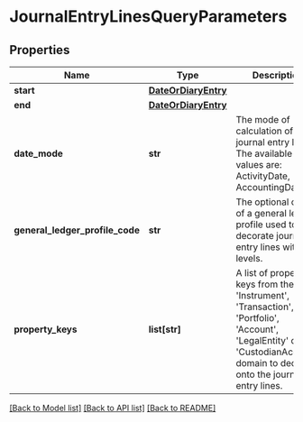 # JournalEntryLinesQueryParameters


## Properties
Name | Type | Description | Notes
------------ | ------------- | ------------- | -------------
**start** | [**DateOrDiaryEntry**](DateOrDiaryEntry.md) |  | [optional] 
**end** | [**DateOrDiaryEntry**](DateOrDiaryEntry.md) |  | [optional] 
**date_mode** | **str** | The mode of calculation of the journal entry lines. The available values are: ActivityDate, AccountingDate. | [optional] 
**general_ledger_profile_code** | **str** | The optional code of a general ledger profile used to decorate journal entry lines with levels. | [optional] 
**property_keys** | **list[str]** | A list of property keys from the &#39;Instrument&#39;, &#39;Transaction&#39;, &#39;Portfolio&#39;, &#39;Account&#39;, &#39;LegalEntity&#39; or &#39;CustodianAccount&#39; domain to decorate onto the journal entry lines. | [optional] 

[[Back to Model list]](../README.md#documentation-for-models) [[Back to API list]](../README.md#documentation-for-api-endpoints) [[Back to README]](../README.md)


